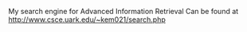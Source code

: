 My search engine for Advanced Information Retrieval
Can be found at http://www.csce.uark.edu/~kem021/search.php

